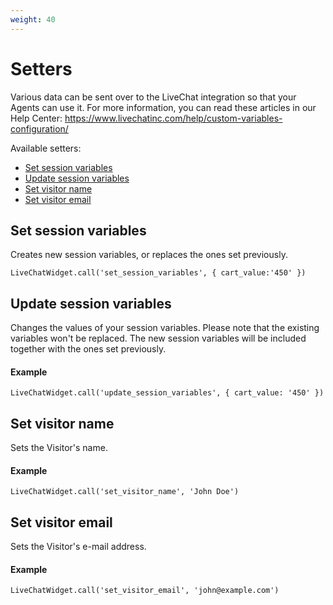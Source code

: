 ```yaml
---
weight: 40
---
```


# Setters

Various data can be sent over to the LiveChat integration so that your Agents can use it.
For more information, you can read these articles in our Help Center: https://www.livechatinc.com/help/custom-variables-configuration/

Available setters:

- [Set session variables](#set-session-variables)
- [Update session variables](#update-session-variables)
- [Set visitor name](#set-visitor-name)
- [Set visitor email](#set-visitor-email)

## Set session variables

Creates new session variables, or replaces the ones set previously.

`LiveChatWidget.call('set_session_variables', { cart_value:'450' })`

## Update session variables

Changes the values of your session variables.
Please note that the existing variables won't be replaced. The new session variables will be included together with the ones set previously.

#### Example

`LiveChatWidget.call('update_session_variables', { cart_value: '450' })`

## Set visitor name

Sets the Visitor's name.

#### Example

`LiveChatWidget.call('set_visitor_name', 'John Doe')`

## Set visitor email

Sets the Visitor's e-mail address.

#### Example

`LiveChatWidget.call('set_visitor_email', 'john@example.com')`
